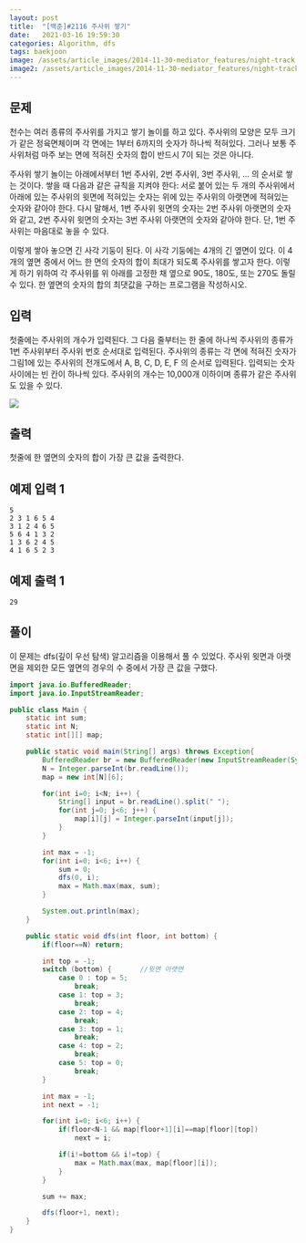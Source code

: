 ```yaml
---
layout: post
title:  "[백준]#2116 주사위 쌓기"
date:   2021-03-16 19:59:30
categories: Algorithm, dfs
tags: baekjoon
image: /assets/article_images/2014-11-30-mediator_features/night-track.JPG
image2: /assets/article_images/2014-11-30-mediator_features/night-track-mobile.JPG
---
```


문제
--------------------

천수는 여러 종류의 주사위를 가지고 쌓기 놀이를 하고 있다. 주사위의 모양은 모두 크기가 같은 정육면체이며 각 면에는 1부터 6까지의 숫자가 하나씩 적혀있다. 그러나 보통 주사위처럼 마주 보는 면에 적혀진 숫자의 합이 반드시 7이 되는 것은 아니다.

주사위 쌓기 놀이는 아래에서부터 1번 주사위, 2번 주사위, 3번 주사위, … 의 순서로 쌓는 것이다. 쌓을 때 다음과 같은 규칙을 지켜야 한다: 서로 붙어 있는 두 개의 주사위에서 아래에 있는 주사위의 윗면에 적혀있는 숫자는 위에 있는 주사위의 아랫면에 적혀있는 숫자와 같아야 한다. 다시 말해서, 1번 주사위 윗면의 숫자는 2번 주사위 아랫면의 숫자와 같고, 2번 주사위 윗면의 숫자는 3번 주사위 아랫면의 숫자와 같아야 한다. 단, 1번 주사위는 마음대로 놓을 수 있다.

이렇게 쌓아 놓으면 긴 사각 기둥이 된다. 이 사각 기둥에는 4개의 긴 옆면이 있다. 이 4개의 옆면 중에서 어느 한 면의 숫자의 합이 최대가 되도록 주사위를 쌓고자 한다. 이렇게 하기 위하여 각 주사위를 위 아래를 고정한 채 옆으로 90도, 180도, 또는 270도 돌릴 수 있다. 한 옆면의 숫자의 합의 최댓값을 구하는 프로그램을 작성하시오.

입력
---------------------------

첫줄에는 주사위의 개수가 입력된다. 그 다음 줄부터는 한 줄에 하나씩 주사위의 종류가 1번 주사위부터 주사위 번호 순서대로 입력된다. 주사위의 종류는 각 면에 적혀진 숫자가 그림1에 있는 주사위의 전개도에서 A, B, C, D, E, F 의 순서로 입력된다. 입력되는 숫자 사이에는 빈 칸이 하나씩 있다. 주사위의 개수는 10,000개 이하이며 종류가 같은 주사위도 있을 수 있다.

![](https://www.acmicpc.net/JudgeOnline/upload/201008/dice.PNG)

출력
----------------

첫줄에 한 옆면의 숫자의 합이 가장 큰 값을 출력한다.

예제 입력 1 
----------------------

```
5
2 3 1 6 5 4
3 1 2 4 6 5
5 6 4 1 3 2
1 3 6 2 4 5
4 1 6 5 2 3
```

예제 출력 1 
------------------------

```
29
```

풀이
--------------------------

이 문제는 dfs(깊이 우선 탐색) 알고리즘을 이용해서 풀 수 있었다. 주사위 윗면과 아랫면을 제외한 모든 옆면의 경우의 수 중에서 가장 큰 값을 구했다.

```java
import java.io.BufferedReader;
import java.io.InputStreamReader;

public class Main {
    static int sum;
    static int N;
    static int[][] map;

    public static void main(String[] args) throws Exception{
        BufferedReader br = new BufferedReader(new InputStreamReader(System.in));
        N = Integer.parseInt(br.readLine());
        map = new int[N][6];

        for(int i=0; i<N; i++) {
            String[] input = br.readLine().split(" ");
            for(int j=0; j<6; j++) {
                map[i][j] = Integer.parseInt(input[j]);
            }
        }

        int max = -1;
        for(int i=0; i<6; i++) {
            sum = 0;
            dfs(0, i);
            max = Math.max(max, sum);
        }

        System.out.println(max);
    }

    public static void dfs(int floor, int bottom) {
        if(floor==N) return;

        int top = -1;
        switch (bottom) {       //윗면 아랫면 
            case 0 : top = 5;
                break;
            case 1: top = 3;
                break;
            case 2: top = 4;
                break;
            case 3: top = 1;
                break;
            case 4: top = 2;
                break;
            case 5: top = 0;
                break;
        }

        int max = -1;
        int next = -1;

        for(int i=0; i<6; i++) {
            if(floor<N-1 && map[floor+1][i]==map[floor][top])
                next = i;

            if(i!=bottom && i!=top) {
                max = Math.max(max, map[floor][i]);
            }
        }

        sum += max;

        dfs(floor+1, next);
    }
}
```
